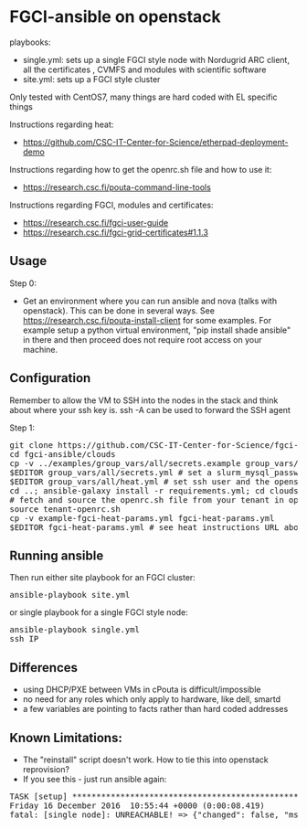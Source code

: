 FGCI-ansible on openstack
=========================

playbooks:
 - single.yml: sets up a single FGCI style node with Nordugrid ARC client, all the certificates , CVMFS and modules with scientific software
 - site.yml: sets up a FGCI style cluster

Only tested with CentOS7, many things are hard coded with EL specific things

Instructions regarding heat:
 - https://github.com/CSC-IT-Center-for-Science/etherpad-deployment-demo

Instructions regarding how to get the openrc.sh file and how to use it:
 - https://research.csc.fi/pouta-command-line-tools

Instructions regarding FGCI, modules and certificates:
 - https://research.csc.fi/fgci-user-guide
 - https://research.csc.fi/fgci-grid-certificates#1.1.3

Usage
------

Step 0:
 - Get an environment where you can run ansible and nova (talks with openstack). This can be done in several ways. See https://research.csc.fi/pouta-install-client for some examples. For example setup a python virtual environment, "pip install shade ansible" in there and then proceed does not require root access on your machine.

Configuration
---------

Remember to allow the VM to SSH into the nodes in the stack and think about where your ssh key is. ssh -A can be used to forward the SSH agent

Step 1:
<pre>
git clone https://github.com/CSC-IT-Center-for-Science/fgci-ansible -b openstack
cd fgci-ansible/clouds
cp -v ../examples/group_vars/all/secrets.example group_vars/all/secrets.yml # copy secrets file
$EDITOR group_vars/all/secrets.yml # set a slurm_mysql_password + mail address
$EDITOR group_vars/all/heat.yml # set ssh user and the openstack network name
cd ..; ansible-galaxy install -r requirements.yml; cd clouds # install ansible roles
# fetch and source the openrc.sh file from your tenant in openstack
source tenant-openrc.sh
cp -v example-fgci-heat-params.yml fgci-heat-params.yml
$EDITOR fgci-heat-params.yml # see heat instructions URL above
</pre>

Running ansible
---------------

Then run either site playbook for an FGCI cluster:
<pre>
ansible-playbook site.yml
</pre>

or single playbook for a single FGCI style node:

<pre>
ansible-playbook single.yml
ssh IP
</pre>

Differences
-----------

 - using DHCP/PXE between VMs in cPouta is difficult/impossible
 - no need for any roles which only apply to hardware, like dell, smartd
 - a few variables are pointing to facts rather than hard coded addresses

Known Limitations:
------------------

 - The "reinstall" script doesn't work. How to tie this into openstack reprovision?
 - If you see this - just run ansible again:
<pre>
TASK [setup] *******************************************************************
Friday 16 December 2016  10:55:44 +0000 (0:00:08.419)       0:00:35.512 ******* 
fatal: [single_node]: UNREACHABLE! => {"changed": false, "msg": "Failed to connect to the host via ssh: Warning: Permanently added 'PUBLIC.IP.HERE' (ECDSA) to the list of known hosts.\r\nPermission denied (publickey,gssapi-keyex,gssapi-with-mic,password).\r\n", "unreachable": true}
</pre>

